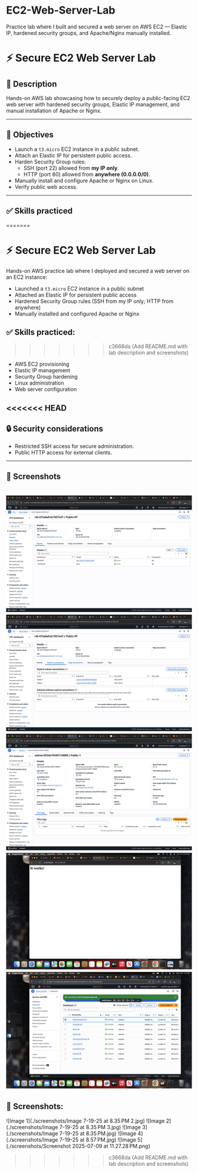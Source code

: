 
# EC2-Web-Server-Lab
Practice lab where I built and secured a web server on AWS EC2 — Elastic IP, hardened security groups, and Apache/Nginx manually installed.
# ⚡ Secure EC2 Web Server Lab

## 📝 Description
Hands-on AWS lab showcasing how to securely deploy a public-facing EC2 web server with hardened security groups, Elastic IP management, and manual installation of Apache or Nginx.

---

## 🎯 Objectives
- Launch a `t3.micro` EC2 instance in a public subnet.
- Attach an Elastic IP for persistent public access.
- Harden Security Group rules:
  - SSH (port 22) allowed from **my IP only**.
  - HTTP (port 80) allowed from **anywhere (0.0.0.0/0)**.
- Manually install and configure Apache or Nginx on Linux.
- Verify public web access.

---

## ✅ Skills practiced
=======
# ⚡ Secure EC2 Web Server Lab

Hands-on AWS practice lab where I deployed and secured a web server on an EC2 instance:
- Launched a `t3.micro` EC2 instance in a public subnet
- Attached an Elastic IP for persistent public access
- Hardened Security Group rules (SSH from my IP only; HTTP from anywhere)
- Manually installed and configured Apache or Nginx

## ✅ Skills practiced:
>>>>>>> c3668da (Add README.md with lab description and screenshots)
- AWS EC2 provisioning
- Elastic IP management
- Security Group hardening
- Linux administration
- Web server configuration

<<<<<<< HEAD
---

## 🔒 Security considerations
- Restricted SSH access for secure administration.
- Public HTTP access for external clients.

---
## 📸 Screenshots

![Security Group Rules](./screenshots/sg-rules.jpg)
![EC2 Instance](./screenshots/ec2-instance.jpg)
![Elastic IP](./screenshots/elastic-ip.jpg)
![Web Server Homepage](./screenshots/web-server-homepage.jpg)
![Dashboard](./screenshots/dashboard.png)
=======
## 📸 Screenshots:
![Image 1](./screenshots/Image 7-19-25 at 8.35 PM 2.jpg)
![Image 2](./screenshots/Image 7-19-25 at 8.35 PM 3.jpg)
![Image 3](./screenshots/Image 7-19-25 at 8.35 PM.jpg)
![Image 4](./screenshots/Image 7-19-25 at 8.57 PM.jpg)
![Image 5](./screenshots/Screenshot 2025-07-09 at 11.27.28 PM.png)


>>>>>>> c3668da (Add README.md with lab description and screenshots)
